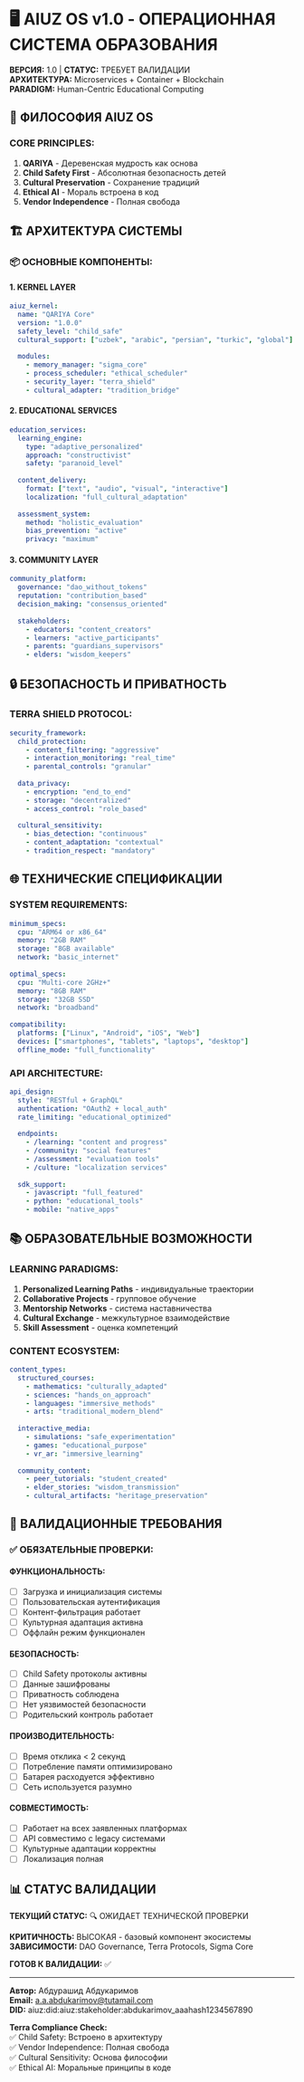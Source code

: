 # 🖥️ AIUZ OS v1.0 - ОПЕРАЦИОННАЯ СИСТЕМА ОБРАЗОВАНИЯ

**ВЕРСИЯ:** 1.0 | **СТАТУС:** ТРЕБУЕТ ВАЛИДАЦИИ\
**АРХИТЕКТУРА:** Microservices + Container + Blockchain\
**PARADIGM:** Human-Centric Educational Computing

## 🧠 ФИЛОСОФИЯ AIUZ OS

### CORE PRINCIPLES:

1. **QARIYA** - Деревенская мудрость как основа
2. **Child Safety First** - Абсолютная безопасность детей
3. **Cultural Preservation** - Сохранение традиций
4. **Ethical AI** - Мораль встроена в код
5. **Vendor Independence** - Полная свобода

## 🏗️ АРХИТЕКТУРА СИСТЕМЫ

### 📦 ОСНОВНЫЕ КОМПОНЕНТЫ:

#### 1. KERNEL LAYER

```yaml
aiuz_kernel:
  name: "QARIYA Core"
  version: "1.0.0"
  safety_level: "child_safe"
  cultural_support: ["uzbek", "arabic", "persian", "turkic", "global"]
  
  modules:
    - memory_manager: "sigma_core"
    - process_scheduler: "ethical_scheduler"
    - security_layer: "terra_shield"
    - cultural_adapter: "tradition_bridge"
```

#### 2. EDUCATIONAL SERVICES

```yaml
education_services:
  learning_engine:
    type: "adaptive_personalized"
    approach: "constructivist"
    safety: "paranoid_level"
    
  content_delivery:
    format: ["text", "audio", "visual", "interactive"]
    localization: "full_cultural_adaptation"
    
  assessment_system:
    method: "holistic_evaluation"
    bias_prevention: "active"
    privacy: "maximum"
```

#### 3. COMMUNITY LAYER

```yaml
community_platform:
  governance: "dao_without_tokens"
  reputation: "contribution_based"
  decision_making: "consensus_oriented"
  
  stakeholders:
    - educators: "content_creators"
    - learners: "active_participants"
    - parents: "guardians_supervisors"
    - elders: "wisdom_keepers"
```

## 🔒 БЕЗОПАСНОСТЬ И ПРИВАТНОСТЬ

### TERRA SHIELD PROTOCOL:

```yaml
security_framework:
  child_protection:
    - content_filtering: "aggressive"
    - interaction_monitoring: "real_time"
    - parental_controls: "granular"
    
  data_privacy:
    - encryption: "end_to_end"
    - storage: "decentralized"
    - access_control: "role_based"
    
  cultural_sensitivity:
    - bias_detection: "continuous"
    - content_adaptation: "contextual"
    - tradition_respect: "mandatory"
```

## 🌐 ТЕХНИЧЕСКИЕ СПЕЦИФИКАЦИИ

### SYSTEM REQUIREMENTS:

```yaml
minimum_specs:
  cpu: "ARM64 or x86_64"
  memory: "2GB RAM"
  storage: "8GB available"
  network: "basic_internet"
  
optimal_specs:
  cpu: "Multi-core 2GHz+"
  memory: "8GB RAM"
  storage: "32GB SSD"
  network: "broadband"
  
compatibility:
  platforms: ["Linux", "Android", "iOS", "Web"]
  devices: ["smartphones", "tablets", "laptops", "desktop"]
  offline_mode: "full_functionality"
```

### API ARCHITECTURE:

```yaml
api_design:
  style: "RESTful + GraphQL"
  authentication: "OAuth2 + local_auth"
  rate_limiting: "educational_optimized"
  
  endpoints:
    - /learning: "content and progress"
    - /community: "social features"
    - /assessment: "evaluation tools"
    - /culture: "localization services"
    
  sdk_support:
    - javascript: "full_featured"
    - python: "educational_tools"
    - mobile: "native_apps"
```

## 📚 ОБРАЗОВАТЕЛЬНЫЕ ВОЗМОЖНОСТИ

### LEARNING PARADIGMS:

1. **Personalized Learning Paths** - индивидуальные траектории
2. **Collaborative Projects** - групповое обучение
3. **Mentorship Networks** - система наставничества
4. **Cultural Exchange** - межкультурное взаимодействие
5. **Skill Assessment** - оценка компетенций

### CONTENT ECOSYSTEM:

```yaml
content_types:
  structured_courses:
    - mathematics: "culturally_adapted"
    - sciences: "hands_on_approach"
    - languages: "immersive_methods"
    - arts: "traditional_modern_blend"
    
  interactive_media:
    - simulations: "safe_experimentation"
    - games: "educational_purpose"
    - vr_ar: "immersive_learning"
    
  community_content:
    - peer_tutorials: "student_created"
    - elder_stories: "wisdom_transmission"
    - cultural_artifacts: "heritage_preservation"
```

## 🔧 ВАЛИДАЦИОННЫЕ ТРЕБОВАНИЯ

### ✅ ОБЯЗАТЕЛЬНЫЕ ПРОВЕРКИ:

#### ФУНКЦИОНАЛЬНОСТЬ:
* [ ] Загрузка и инициализация системы
* [ ] Пользовательская аутентификация
* [ ] Контент-фильтрация работает
* [ ] Культурная адаптация активна
* [ ] Оффлайн режим функционален

#### БЕЗОПАСНОСТЬ:
* [ ] Child Safety протоколы активны
* [ ] Данные зашифрованы
* [ ] Приватность соблюдена
* [ ] Нет уязвимостей безопасности
* [ ] Родительский контроль работает

#### ПРОИЗВОДИТЕЛЬНОСТЬ:
* [ ] Время отклика < 2 секунд
* [ ] Потребление памяти оптимизировано
* [ ] Батарея расходуется эффективно
* [ ] Сеть используется разумно

#### СОВМЕСТИМОСТЬ:
* [ ] Работает на всех заявленных платформах
* [ ] API совместимо с legacy системами
* [ ] Культурные адаптации корректны
* [ ] Локализация полная

## 📊 СТАТУС ВАЛИДАЦИИ

**ТЕКУЩИЙ СТАТУС:** 🔍 ОЖИДАЕТ ТЕХНИЧЕСКОЙ ПРОВЕРКИ

**КРИТИЧНОСТЬ:** ВЫСОКАЯ - базовый компонент экосистемы\
**ЗАВИСИМОСТИ:** DAO Governance, Terra Protocols, Sigma Core

**ГОТОВ К ВАЛИДАЦИИ:** ✅

***

**Автор:** Абдурашид Абдукаримов\
**Email:** <a.a.abdukarimov@tutamail.com>\
**DID:** aiuz:did:aiuz:stakeholder:abdukarimov\_aaahash1234567890

**Terra Compliance Check:**\
✅ Child Safety: Встроено в архитектуру\
✅ Vendor Independence: Полная свобода\
✅ Cultural Sensitivity: Основа философии\
✅ Ethical AI: Моральные принципы в коде
